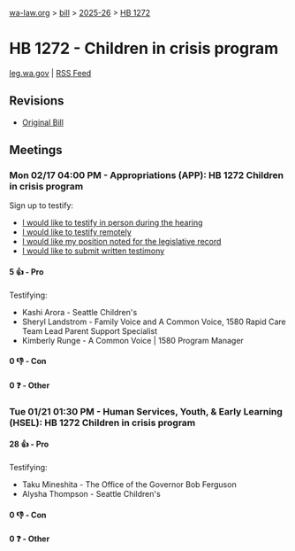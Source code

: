 [wa-law.org](/) > [bill](/bill/) > [2025-26](/bill/2025-26/) > [HB 1272](/bill/2025-26/hb/1272/)

# HB 1272 - Children in crisis program
[leg.wa.gov](https://app.leg.wa.gov/billsummary?BillNumber=1272&Year=2025&Initiative=false) | [RSS Feed](./rss.xml)

## Revisions
* [Original Bill](1/)

## Meetings
### Mon 02/17 04:00 PM - Appropriations (APP): HB 1272 Children in crisis program
Sign up to testify:
* [I would like to testify in person during the hearing](https://app.leg.wa.gov/csi/Testifier/Add?chamber=House&mId=32859&aId=164195&caId=25910&tId=1)
* [I would like to testify remotely](https://app.leg.wa.gov/csi/Testifier/Add?chamber=House&mId=32859&aId=164195&caId=25910&tId=2)
* [I would like my position noted for the legislative record](https://app.leg.wa.gov/csi/Testifier/Add?chamber=House&mId=32859&aId=164195&caId=25910&tId=3)
* [I would like to submit written testimony](https://app.leg.wa.gov/csi/Testifier/Add?chamber=House&mId=32859&aId=164195&caId=25910&tId=4)

#### 5 👍 - Pro
Testifying:
* Kashi Arora - Seattle Children's
* Sheryl Landstrom - Family Voice and A Common Voice, 1580 Rapid Care Team Lead Parent Support Specialist
* Kimberly Runge - A Common Voice | 1580 Program Manager

#### 0 👎 - Con

#### 0 ❓ - Other

### Tue 01/21 01:30 PM - Human Services, Youth, & Early Learning (HSEL): HB 1272 Children in crisis program
#### 28 👍 - Pro
Testifying:
* Taku Mineshita - The Office of the Governor Bob Ferguson
* Alysha Thompson - Seattle Children's

#### 0 👎 - Con

#### 0 ❓ - Other
